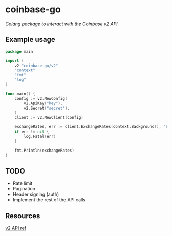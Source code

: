 # coinbase-go

_Golang package to interact with the Coinbase v2 API._

## Example usage

```go
package main

import (
	v2 "coinbase-go/v2"
	"context"
	"fmt"
	"log"
)

func main() {
	config := v2.NewConfig(
		v2.ApiKey("key"),
		v2.Secret("secret"),
	)
	client := v2.NewClient(config)

	exchangeRates, err := client.ExchangeRates(context.Background(), "BTC")
	if err != nil {
		log.Fatal(err)
	}

	fmt.Println(exchangeRates)
}
```

## TODO
* Rate limit
* Pagination
* Header signing (auth)
* Implement the rest of the API calls

## Resources

[v2 API ref](https://developers.coinbase.com/api/v2#introduction)